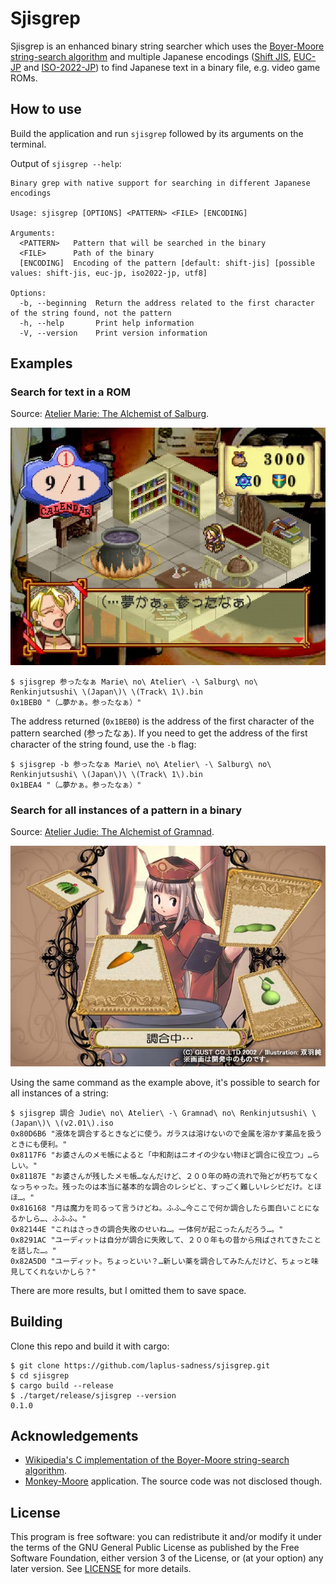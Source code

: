# Sjisgrep

Sjisgrep is an enhanced binary string searcher which uses the [Boyer-Moore string-search algorithm](https://en.wikipedia.org/wiki/Boyer%E2%80%93Moore_string-search_algorithm) and multiple Japanese encodings ([Shift JIS](https://en.wikipedia.org/wiki/Shift_JIS), [EUC-JP](https://en.wikipedia.org/wiki/Extended_Unix_Code#EUC-JP) and [ISO-2022-JP](https://en.wikipedia.org/wiki/ISO/IEC_2022)) to find Japanese text in a binary file, e.g. video game ROMs.

## How to use

Build the application and run `sjisgrep` followed by its arguments on the terminal.

Output of `sjisgrep --help`:

```
Binary grep with native support for searching in different Japanese encodings

Usage: sjisgrep [OPTIONS] <PATTERN> <FILE> [ENCODING]

Arguments:
  <PATTERN>   Pattern that will be searched in the binary
  <FILE>      Path of the binary
  [ENCODING]  Encoding of the pattern [default: shift-jis] [possible values: shift-jis, euc-jp, iso2022-jp, utf8]

Options:
  -b, --beginning  Return the address related to the first character of the string found, not the pattern
  -h, --help       Print help information
  -V, --version    Print version information
```

## Examples

### Search for text in a ROM

Source: [Atelier Marie: The Alchemist of Salburg](https://en.wikipedia.org/wiki/Atelier_Marie:_The_Alchemist_of_Salburg).

![Marie no Atelier](static/marie_no_atelier.jpg)

```
$ sjisgrep 参ったなぁ Marie\ no\ Atelier\ -\ Salburg\ no\ Renkinjutsushi\ \(Japan\)\ \(Track\ 1\).bin
0x1BEB0 "（…夢かぁ。参ったなぁ）"
```

The address returned (`0x1BEB0`) is the address of the first character of the pattern searched (参ったなぁ). If you need to get the address of the first character of the string found, use the `-b` flag:

```
$ sjisgrep -b 参ったなぁ Marie\ no\ Atelier\ -\ Salburg\ no\ Renkinjutsushi\ \(Japan\)\ \(Track\ 1\).bin
0x1BEA4 "（…夢かぁ。参ったなぁ）"
```

### Search for all instances of a pattern in a binary

Source: [Atelier Judie: The Alchemist of Gramnad](https://atelier.fandom.com/wiki/Atelier_Judie:_The_Alchemist_of_Gramnad).

![Judie no Atelier](static/judie_no_atelier.jpg)

Using the same command as the example above, it's possible to search for all instances of a string:

```
$ sjisgrep 調合 Judie\ no\ Atelier\ -\ Gramnad\ no\ Renkinjutsushi\ \(Japan\)\ \(v2.01\).iso
0x80D6B6 "液体を調合するときなどに使う。ガラスは溶けないので金属を溶かす薬品を扱うときにも便利。"
0x8117F6 "お婆さんのメモ帳によると「中和剤はニオイの少ない物ほど調合に役立つ」…らしい。"
0x81187E "お婆さんが残したメモ帳…なんだけど、２００年の時の流れで殆どが朽ちてなくなっちゃった。残ったのは本当に基本的な調合のレシピと、すっごく難しいレシピだけ。とほほ…。"
0x816168 "月は魔力を司るって言うけどね。ふふ…今ここで何か調合したら面白いことになるかしら…、ふふふ。"
0x82144E "これはさっきの調合失敗のせいね…。一体何が起こったんだろう…。"
0x8291AC "ユーディットは自分が調合に失敗して、２００年もの昔から飛ばされてきたことを話した…。"
0x82A5D0 "ユーディット。ちょっといい？…新しい薬を調合してみたんだけど、ちょっと味見してくれないかしら？"
```

There are more results, but I omitted them to save space.

## Building

Clone this repo and build it with cargo:

```
$ git clone https://github.com/laplus-sadness/sjisgrep.git
$ cd sjisgrep
$ cargo build --release
$ ./target/release/sjisgrep --version
0.1.0
```

## Acknowledgements

- [Wikipedia's C implementation of the Boyer-Moore string-search algorithm](https://en.wikipedia.org/wiki/Boyer%E2%80%93Moore_string-search_algorithm#C_implementation).
- [Monkey-Moore](https://www.romhacking.net/utilities/513/) application. The source code was not disclosed though.

## License

This program is free software: you can redistribute it and/or modify it under the terms of the GNU General Public License as published by the Free Software Foundation, either version 3 of the License, or (at your option) any later version. See [LICENSE](LICENSE) for more details.
